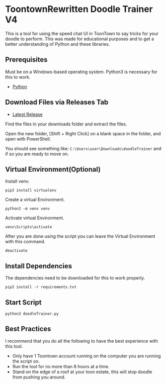 # ToontownRewritten Doodle Trainer V4

This is a tool for using the speed chat UI in ToonTown to say tricks for your doodle to perform. This was made for educational purposes and to get a better understanding of Python and these libraries.

## Prerequisites

Must be on a Windows-based operating system. Python3 is necessary for this to work.

- [Python](https://www.python.org/downloads/)

## Download Files via Releases Tab

- [Latest Release](https://github.com/arcygarcy/doodleTrainer/releases/latest)

Find the files in your downloads folder and extract the files.

Open the new folder, [Shift + Right Click] on a blank space in the folder, and open with PowerShell.

You should see something like: ```C:\Users\user\Downloads\doodleTrainer``` and if so you are ready to move on.

## Virtual Environment(Optional)

Install venv.

```pip3 install virtualenv```

Create a virtual Environment.

```python3 -m venv venv```

Activate virtual Environment.

```venv\Scripts\activate```

After you are done using the script you can leave the Virtual Environment with this command.

```deactivate```

## Install Dependencies

The dependencies need to be downloaded for this to work properly.

```pip3 install -r requirements.txt```

## Start Script

```python3 doodleTrainer.py```

## Best Practices

I recommend that you do all the following to have the best experience with this tool.

- Only have 1 Toontown account running on the computer you are running the script on.
- Run the tool for no more than 8 hours at a time.
- Stand on the edge of a roof at your toon estate, this will stop doodle from pushing you around.
